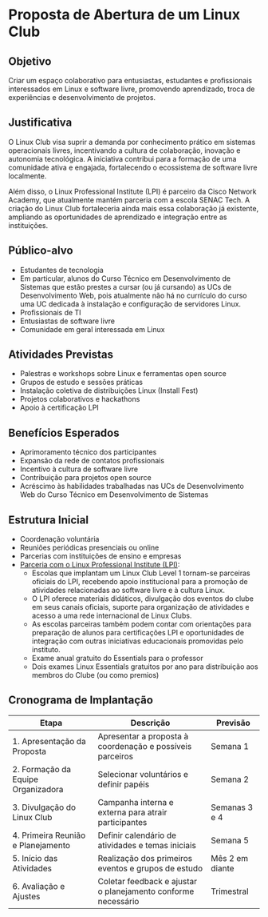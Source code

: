# Proposta de Abertura de um Linux Club

## Objetivo

Criar um espaço colaborativo para entusiastas, estudantes e profissionais interessados em Linux e software livre, promovendo aprendizado, troca de experiências e desenvolvimento de projetos.

## Justificativa

O Linux Club visa suprir a demanda por conhecimento prático em sistemas operacionais livres, incentivando a cultura de colaboração, inovação e autonomia tecnológica. A iniciativa contribui para a formação de uma comunidade ativa e engajada, fortalecendo o ecossistema de software livre localmente.

Além disso, o Linux Professional Institute (LPI) é parceiro da Cisco Network Academy, que atualmente mantém parceria com a escola SENAC Tech. A criação do Linux Club fortaleceria ainda mais essa colaboração já existente, ampliando as oportunidades de aprendizado e integração entre as instituições.

## Público-alvo

- Estudantes de tecnologia
- Em particular, alunos do Curso Técnico em Desenvolvimento de Sistemas que estão prestes a cursar (ou já cursando) as UCs de Desenvolvimento Web, pois atualmente não há no currículo do curso uma UC dedicada à instalação e configuração de servidores Linux.
- Profissionais de TI
- Entusiastas de software livre
- Comunidade em geral interessada em Linux


## Atividades Previstas

- Palestras e workshops sobre Linux e ferramentas open source
- Grupos de estudo e sessões práticas
- Instalação coletiva de distribuições Linux (Install Fest)
- Projetos colaborativos e hackathons
- Apoio à certificação LPI

## Benefícios Esperados

- Aprimoramento técnico dos participantes
- Expansão da rede de contatos profissionais
- Incentivo à cultura de software livre
- Contribuição para projetos open source
- Acréscimo às habilidades trabalhadas nas UCs de Desenvolvimento Web do Curso Técnico em Desenvolvimento de Sistemas

## Estrutura Inicial

- Coordenação voluntária
- Reuniões periódicas presenciais ou online
- Parcerias com instituições de ensino e empresas
- [Parceria com o Linux Professional Institute (LPI)](https://www.lpi.org/pt-br/community/clubs/): 
  - Escolas que implantam um Linux Club Level 1 tornam-se parceiras oficiais do LPI, recebendo apoio institucional para a promoção de atividades relacionadas ao software livre e à cultura Linux.
  - O LPI oferece materiais didáticos, divulgação dos eventos do clube em seus canais oficiais, suporte para organização de atividades e acesso a uma rede internacional de Linux Clubs.
  - As escolas parceiras também podem contar com orientações para preparação de alunos para certificações LPI e oportunidades de integração com outras iniciativas educacionais promovidas pelo instituto.
  - Exame anual gratuito do Essentials para o professor
  - Dois exames Linux Essentials gratuitos por ano para distribuição aos membros do Clube (ou como premios)

## Cronograma de Implantação

| Etapa                                      | Descrição                                                      | Previsão         |
|--------------------------------------------|----------------------------------------------------------------|------------------|
| 1. Apresentação da Proposta                | Apresentar a proposta à coordenação e possíveis parceiros      | Semana 1         |
| 2. Formação da Equipe Organizadora         | Selecionar voluntários e definir papéis                        | Semana 2         |
| 3. Divulgação do Linux Club                | Campanha interna e externa para atrair participantes           | Semanas 3 e 4    |
| 4. Primeira Reunião e Planejamento         | Definir calendário de atividades e temas iniciais              | Semana 5         |
| 5. Início das Atividades                   | Realização dos primeiros eventos e grupos de estudo            | Mês 2 em diante  |
| 6. Avaliação e Ajustes                     | Coletar feedback e ajustar o planejamento conforme necessário  | Trimestral       |

